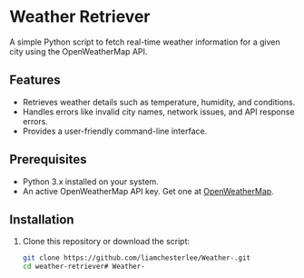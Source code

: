 # Weather Retriever

A simple Python script to fetch real-time weather information for a given city using the OpenWeatherMap API.

## Features

- Retrieves weather details such as temperature, humidity, and conditions.
- Handles errors like invalid city names, network issues, and API response errors.
- Provides a user-friendly command-line interface.

## Prerequisites

- Python 3.x installed on your system.
- An active OpenWeatherMap API key. Get one at [OpenWeatherMap](https://openweathermap.org/).

## Installation

1. Clone this repository or download the script:
   ```sh
   git clone https://github.com/liamchesterlee/Weather-.git
   cd weather-retriever# Weather-
